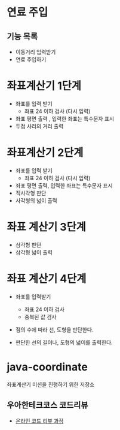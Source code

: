 # 연료 주입

## 기능 목록
* 이동거리 입력받기
* 연료 주입하기

# 좌표계산기 1단계
* 좌표를 입력 받기
    * 좌표 24 이하 검사 (다시 입력)
* 좌표 평면 출력 , 입력한 좌표는 특수문자 표시
* 두점 사리의 거리 출력

# 좌표계산기 2단계

- 좌표를 입력 받기
  - 좌표 24 이하 검사 (다시 입력)
- 좌표 평면 출력, 입력한 좌표는 특수문자 표시
- 직사각형 판단
- 사각형의 넓이 출력

# 좌표 계산기 3단계

- 삼각형 판단
- 삼각형 넓이 출력

# 좌표 계산기 4단계

- 좌표를 입력받기

  - 좌표 24 이하 검사
  - 중복된 값 검사

- 점의 수에 따라 선, 도형을 판단한다.

- 판단한 선의 길이나, 도형의 넓이를 출력한다.


# java-coordinate

좌표계산기 미션을 진행하기 위한 저장소

## 우아한테크코스 코드리뷰
* [온라인 코드 리뷰 과정](https://github.com/woowacourse/woowacourse-docs/blob/master/maincourse/README.md)

